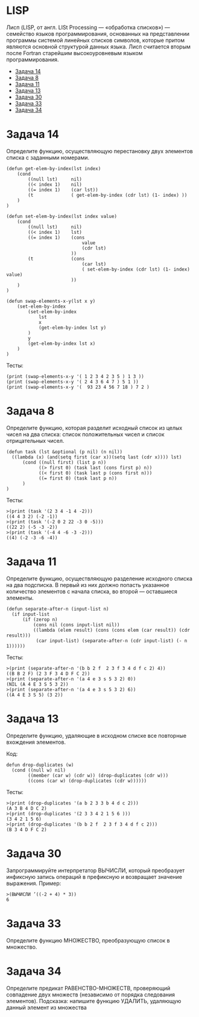 # LISP

Лисп (LISP, от англ. LISt Processing — «обработка списков») — семейство языков программирования, основанных на представлении программы системой линейных списков символов, которые притом являются основной структурой данных языка. Лисп считается вторым после Fortran старейшим высокоуровневым языком программирования.

- [Задача 14](#Задача-14)
- [Задача 8](#Задача-8)
- [Задача 11](#Задача-11)
- [Задача 13](#Задача-13)
- [Задача 30](#Задача-30)
- [Задача 33](#Задача-33)
- [Задача 34](#Задача-34)


# Задача 14

Определите функцию, осуществляющую перестановку двух элементов списка
с заданными номерами.

``` LISP
(defun get-elem-by-index(lst index)
    (cond
        ((null lst)     nil)
        ((< index 1)    nil)
        ((= index 1)    (car lst))
        (t              ( get-elem-by-index (cdr lst) (1- index) ))
    )
)

(defun set-elem-by-index(lst index value)
    (cond
        ((null lst)     nil)
        ((< index 1)    lst)
        ((= index 1)    (cons 
                            value 
                            (cdr lst)
                        ))
        (t              (cons 
                            (car lst) 
                            ( set-elem-by-index (cdr lst) (1- index) value)
                        ))
    )
)

(defun swap-elements-x-y(lst x y)
    (set-elem-by-index 
        (set-elem-by-index 
            lst 
            x 
            (get-elem-by-index lst y)
        )
        y
        (get-elem-by-index lst x)
    )
)
```
Тесты:
```
(print (swap-elements-x-y '( 1 2 3 4 2 3 5 ) 1 3 ))
(print (swap-elements-x-y '( 2 4 3 6 4 7 ) 5 1 ))
(print (swap-elements-x-y '(  93 23 4 56 7 18 ) 7 2 )
```



# Задача 8

Определите функцию, которая разделит исходный список из целых чисел на два списка: список положительных чисел и список отрицательных чисел.

``` LISP
(defun task (lst &optional (p nil) (n nil))
  ((lambda (x) (and(setq first (car x))(setq last (cdr x)))) lst)
      (cond ((null first) (list p n))
            ((> first 0) (task last (cons first p) n))
            ((< first 0) (task last p (cons first n)))
            ((= first 0) (task last p n))
      )
) 
```
Тесты:
```
>(print (task '(2 3 4 -1 4 -2)))
((4 4 3 2) (-2 -1)) 
>(print (task '(-2 0 2 22 -3 0 -5)))
((22 2) (-5 -3 -2)) 
>(print (task '(-4 4 -6 -3 -2)))
((4) (-2 -3 -6 -4)) 
```

# Задача 11

Определите функцию, осуществляющую разделение исходного списка на два
подсписка. В первый из них должно попасть указанное количество элементов
с начала списка, во второй — оставшиеся элементы.

``` LISP
(defun separate-after-n (input-list n)
  (if input-list
      (if (zerop n)
          (cons nil (cons input-list nil))
          ((lambda (elem result) (cons (cons elem (car result)) (cdr result)))
           (car input-list) (separate-after-n (cdr input-list) (- n 1))))))
```
Тесты:
```
>(print (separate-after-n '(b b 2 f  2 3 f 3 4 d f c 2) 4))
((B B 2 F) (2 3 F 3 4 D F C 2)) 
>(print (separate-after-n '(a 4 e 3 s 5 3 2) 0))
(NIL (A 4 E 3 S 5 3 2)) 
>(print (separate-after-n '(a 4 e 3 s 5 3 2) 6))
((A 4 E 3 S 5) (3 2)) 
```

# Задача 13

Определите функцию, удаляющие в исходном списке все повторные вхождения элементов.

Код:
``` LISP
defun drop-duplicates (w)
  (cond ((null w) nil)
        ((member (car w) (cdr w)) (drop-duplicates (cdr w)))
        ((cons (car w) (drop-duplicates (cdr w))))))
```
Тесты:
```
>(print (drop-duplicates '(a b 2 3 3 b 4 d c 2)))
(A 3 B 4 D C 2) 
>(print (drop-duplicates '(2 3 3 4 2 1 5 6 )))
(3 4 2 1 5 6) 
>(print (drop-duplicates '(b b 2 f  2 3 f 3 4 d f c 2)))
(B 3 4 D F C 2) 
```


    
# Задача 30

Запрограммируйте интерпретатор ВЫЧИСЛИ, который преобразует инфиксную
запись операций в префиксную и возвращает значение выражения. Пример:
```
>(ВЫЧИСЛИ ’((-2 + 4) * 3))
6
```


    
# Задача 33

Определите функцию МНОЖЕСТВО, преобразующую список в множество.



# Задача 34

Определите предикат РАВЕНСТВО-МНОЖЕСТВ, проверяющий совпадение двух множеств (независимо от порядка следования элементов). Подсказка: напишите
функцию УДАЛИТЬ, удаляющую данный элемент из множества





    
